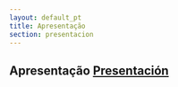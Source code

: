 ```yaml
---
layout: default_pt
title: Apresentação
section: presentacion
---
```


<h2>Apresentação <a href="presentacion.html">Presentación</a></h2>

